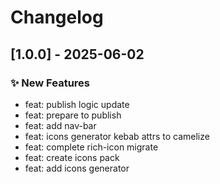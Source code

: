 # Changelog

## [1.0.0] - 2025-06-02

### ✨ New Features
- feat: publish logic update
- feat: prepare to publish
- feat: add nav-bar
- feat: icons generator kebab attrs to camelize
- feat: complete rich-icon migrate
- feat: create icons pack
- feat: add icons generator



